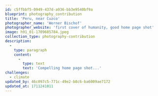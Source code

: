 ```yaml
---
id: c5ffbbf5-0949-437d-a936-bb3e9540bf9a
blueprint: photography_contribution
title: 'Peru, near Cuzco'
photographer_name: 'Werner Bischof'
photographer_website: 'first cover of humanity, good home page shot'
image: h91_01-1709685784.jpeg
collection_type: photography-contribution
description:
  -
    type: paragraph
    content:
      -
        type: text
        text: 'Compelling home page shot...'
challenges:
  - climate
updated_by: 46c097c5-771c-49e2-b8c6-ba6009ae7172
updated_at: 1711241011
---
```

